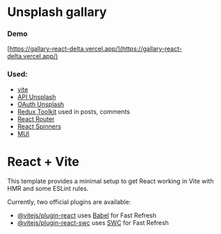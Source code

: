 # Unsplash gallary

### Demo

[https://gallary-react-delta.vercel.app/](https://gallary-react-delta.vercel.app/)

### Used:
- [vite](https://vitejs.dev/)
- [API Unsplash](https://unsplash.com/documentation/)
- [OAuth Unsplash](https://unsplash.com/documentation/user-authentication-workflow#authorization-workflow)
- [Redux Toolkit](https://redux-toolkit.js.org/) used in posts, comments
- [React Router](https://reactrouter.com/en/main)
- [React Spinners](https://www.davidhu.io/react-spinners/)
- [MUI](https://mui.com/) 




# React + Vite

This template provides a minimal setup to get React working in Vite with HMR and some ESLint rules.

Currently, two official plugins are available:

- [@vitejs/plugin-react](https://github.com/vitejs/vite-plugin-react/blob/main/packages/plugin-react/README.md) uses [Babel](https://babeljs.io/) for Fast Refresh
- [@vitejs/plugin-react-swc](https://github.com/vitejs/vite-plugin-react-swc) uses [SWC](https://swc.rs/) for Fast Refresh
